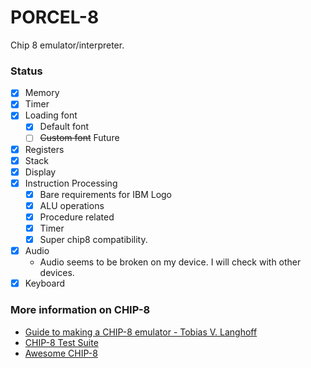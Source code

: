 # PORCEL-8

Chip 8 emulator/interpreter. 


### Status

- [X] Memory
- [X] Timer
- [X] Loading font
  - [X] Default font
  - [ ] ~~Custom font~~ Future
- [X] Registers
- [X] Stack
- [X] Display
- [X] Instruction Processing
  - [X] Bare requirements for IBM Logo
  - [X] ALU operations
  - [X] Procedure related
  - [X] Timer
  - [X] Super chip8 compatibility.
- [X] Audio
  - Audio seems to be broken on my device. I will check with other devices.
- [X] Keyboard

### More information on CHIP-8

- [Guide to making a CHIP-8 emulator - Tobias V. Langhoff](https://tobiasvl.github.io/blog/write-a-chip-8-emulator/#specifications)
- [CHIP-8 Test Suite](https://github.com/Timendus/chip8-test-suite)
- [Awesome CHIP-8](https://chip-8.github.io/links/)
